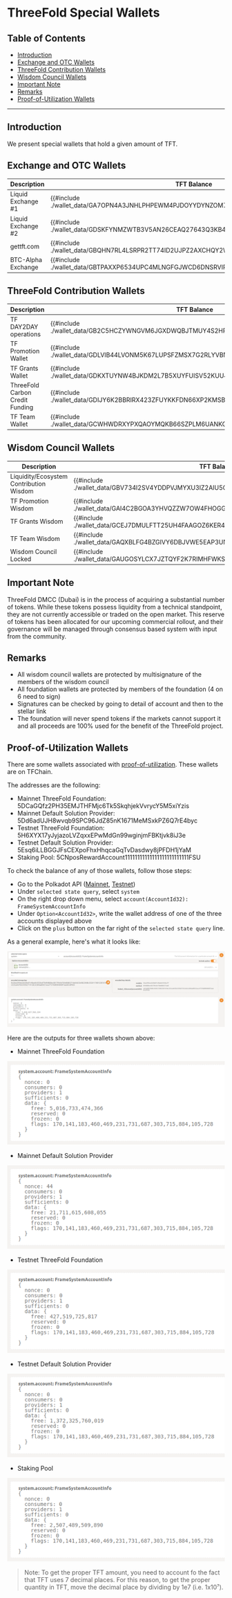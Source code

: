 <h1> ThreeFold Special Wallets </h1>

<h2>Table of Contents</h2>

- [Introduction](#introduction)
- [Exchange and OTC Wallets](#exchange-and-otc-wallets)
- [ThreeFold Contribution Wallets](#threefold-contribution-wallets)
- [Wisdom Council Wallets](#wisdom-council-wallets)
- [Important Note](#important-note)
- [Remarks](#remarks)
- [Proof-of-Utilization Wallets](#proof-of-utilization-wallets)

***

## Introduction

We present special wallets that hold a given amount of TFT.

## Exchange and OTC Wallets

| **Description**    | **TFT Balance** | **Address**                                                                      |
| ------------------ | ----------- | -------------------------------------------------------------------------------- |
| Liquid Exchange #1 |  {{#include ./wallet_data/GA7OPN4A3JNHLPHPEWM4PJDOYYDYNZOM7ES6YL3O7NC3PRY3V3UX6ANM.md}}      | [GA7OPN4A3JNHLPHPEWM4PJDOYYDYNZOM7ES6YL3O7NC3PRY3V3UX6ANM](https://stellar.expert/explorer/public/account/GA7OPN4A3JNHLPHPEWM4PJDOYYDYNZOM7ES6YL3O7NC3PRY3V3UX6ANM) |
| Liquid Exchange #2 | {{#include ./wallet_data/GDSKFYNMZWTB3V5AN26CEAQ27643Q3KB4X6MY4UTO2LIIDFND4SPQZYU.md}}           | [GDSKFYNMZWTB3V5AN26CEAQ27643Q3KB4X6MY4UTO2LIIDFND4SPQZYU](https://stellar.expert/explorer/public/account/GDSKFYNMZWTB3V5AN26CEAQ27643Q3KB4X6MY4UTO2LIIDFND4SPQZYU) |
| gettft.com         | {{#include ./wallet_data/GBQHN7RL4LSRPR2TT74ID2UJPZ2AXCHQY2WKGCTDLJM3NXVJ7GQHUCOD.md}}     | [GBQHN7RL4LSRPR2TT74ID2UJPZ2AXCHQY2WKGCTDLJM3NXVJ7GQHUCOD](https://stellar.expert/explorer/public/account/GBQHN7RL4LSRPR2TT74ID2UJPZ2AXCHQY2WKGCTDLJM3NXVJ7GQHUCOD) |
| BTC-Alpha Exchange | {{#include ./wallet_data/GBTPAXXP6534UPC4MLNGFGJWCD6DNSRVIPPOZWXAQAWI4FKTLOJY2A2S.md}}     | [GBTPAXXP6534UPC4MLNGFGJWCD6DNSRVIPPOZWXAQAWI4FKTLOJY2A2S](https://stellar.expert/explorer/public/account/GBTPAXXP6534UPC4MLNGFGJWCD6DNSRVIPPOZWXAQAWI4FKTLOJY2A2S) |

## ThreeFold Contribution Wallets

| **Description**                 | **TFT Balance** | **Address**                                                                      |
| ------------------------------- | ----------- | -------------------------------------------------------------------------------- |
| TF DAY2DAY operations           | {{#include ./wallet_data/GB2C5HCZYWNGVM6JGXDWQBJTMUY4S2HPPTCAH63HFAQVL2ALXDW7SSJ7.md}}    | [GB2C5HCZYWNGVM6JGXDWQBJTMUY4S2HPPTCAH63HFAQVL2ALXDW7SSJ7](https://stellar.expert/explorer/public/account/GB2C5HCZYWNGVM6JGXDWQBJTMUY4S2HPPTCAH63HFAQVL2ALXDW7SSJ7) |
| TF Promotion Wallet             | {{#include ./wallet_data/GDLVIB44LVONM5K67LUPSFZMSX7G2RLYVBM5MMHUJ4NAQJU7CH4HBJBO.md}}    | [GDLVIB44LVONM5K67LUPSFZMSX7G2RLYVBM5MMHUJ4NAQJU7CH4HBJBO](https://stellar.expert/explorer/public/account/GDLVIB44LVONM5K67LUPSFZMSX7G2RLYVBM5MMHUJ4NAQJU7CH4HBJBO) |
| TF Grants Wallet                | {{#include ./wallet_data/GDKXTUYNW4BJKDM2L7B5XUYFUISV52KUU4G7VPNLF4ZSIKBURM622YPZ.md}}    | [GDKXTUYNW4BJKDM2L7B5XUYFUISV52KUU4G7VPNLF4ZSIKBURM622YPZ](https://stellar.expert/explorer/public/account/GDKXTUYNW4BJKDM2L7B5XUYFUISV52KUU4G7VPNLF4ZSIKBURM622YPZ) |
| ThreeFold Carbon Credit Funding | {{#include ./wallet_data/GDIJY6K2BBRIRX423ZFUYKKFDN66XP2KMSBZFQSE2PSNDZ6EDVQTRLSU.md}}     | [GDIJY6K2BBRIRX423ZFUYKKFDN66XP2KMSBZFQSE2PSNDZ6EDVQTRLSU](https://stellar.expert/explorer/public/account/GDIJY6K2BBRIRX423ZFUYKKFDN66XP2KMSBZFQSE2PSNDZ6EDVQTRLSU) |
| TF Team Wallet                  | {{#include ./wallet_data/GCWHWDRXYPXQAOYMQKB66SZPLM6UANKGMSL4SP7LSOIA6OTTOYQ6HBIH.md}}      | [GCWHWDRXYPXQAOYMQKB66SZPLM6UANKGMSL4SP7LSOIA6OTTOYQ6HBIH](https://stellar.expert/explorer/public/account/GCWHWDRXYPXQAOYMQKB66SZPLM6UANKGMSL4SP7LSOIA6OTTOYQ6HBIH) |

## Wisdom Council Wallets

| **Description**                         | **TFT Balance** | **Address**                                                                      |
| --------------------------------------- | ----------- | -------------------------------------------------------------------------------- |
| Liquidity/Ecosystem Contribution Wisdom | {{#include ./wallet_data/GBV734I2SV4YDDPVJMYXU3IZ2AIU5GEAJRAD4E4BQG7CA2N63NXSPMD6.md}}    | [GBV734I2SV4YDDPVJMYXU3IZ2AIU5GEAJRAD4E4BQG7CA2N63NXSPMD6](https://stellar.expert/explorer/public/account/GBV734I2SV4YDDPVJMYXU3IZ2AIU5GEAJRAD4E4BQG7CA2N63NXSPMD6) |
| TF Promotion Wisdom                     | {{#include ./wallet_data/GAI4C2BGOA3YHVQZZW7OW4FHOGGYWTUBEVNHB6MW4ZAFG7ZAA7D5IPC3.md}}         | [GAI4C2BGOA3YHVQZZW7OW4FHOGGYWTUBEVNHB6MW4ZAFG7ZAA7D5IPC3](https://stellar.expert/explorer/public/account/GAI4C2BGOA3YHVQZZW7OW4FHOGGYWTUBEVNHB6MW4ZAFG7ZAA7D5IPC3) |
| TF Grants Wisdom                        | {{#include ./wallet_data/GCEJ7DMULFTT25UH4FAAGOZ6KER4WXAYQGJUSIITQD527DGTKSXKBQGR.md}}    | [GCEJ7DMULFTT25UH4FAAGOZ6KER4WXAYQGJUSIITQD527DGTKSXKBQGR](https://stellar.expert/explorer/public/account/GCEJ7DMULFTT25UH4FAAGOZ6KER4WXAYQGJUSIITQD527DGTKSXKBQGR) |
| TF Team Wisdom                          | {{#include ./wallet_data/GAQXBLFG4BZGIVY6DBJVWE5EAP3UNHMIA2PYCUVLY2JUSPVWPUF36BW4.md}}     | [GAQXBLFG4BZGIVY6DBJVWE5EAP3UNHMIA2PYCUVLY2JUSPVWPUF36BW4](https://stellar.expert/explorer/public/account/GAQXBLFG4BZGIVY6DBJVWE5EAP3UNHMIA2PYCUVLY2JUSPVWPUF36BW4) |
| Wisdom Council Locked                   | {{#include ./wallet_data/GAUGOSYLCX7JZTQYF2K7RIMHFWKSA3WSI2OQ4IRKXMDMVE6ABJIJMFQR.md}}    | [GAUGOSYLCX7JZTQYF2K7RIMHFWKSA3WSI2OQ4IRKXMDMVE6ABJIJMFQR](https://stellar.expert/explorer/public/account/GAUGOSYLCX7JZTQYF2K7RIMHFWKSA3WSI2OQ4IRKXMDMVE6ABJIJMFQR) |

## Important Note
 
ThreeFold DMCC (Dubai) is in the process of acquiring a substantial number of tokens. While these tokens possess liquidity from a technical standpoint, they are not currently accessible or traded on the open market. This reserve of tokens has been allocated for our upcoming commercial rollout, and their governance will be managed through consensus based system with input from the community.

## Remarks

- All wisdom council wallets are protected by multisignature of the members of the wisdom council
- All foundation wallets are protected by members of the foundation (4 on 6 need to sign)
- Signatures can be checked by going to detail of account and then to the stellar link
- The foundation will never spend tokens if the markets cannot support it and all proceeds are 100% used for the benefit of the ThreeFold project.

## Proof-of-Utilization Wallets

There are some wallets associated with [proof-of-utilization](../../../farming/proof_of_utilization.md). These wallets are on TFChain.

The addresses are the following:

- Mainnet ThreeFold Foundation: 5DCaGQfz2PH35EMJTHFMjc6Tk5SkqhjekVvrycY5M5xiYzis
- Mainnet Default Solution Provider: 5Dd6adUJH8wvqb9SPC96JdZ85nK1671MeMSxkPZ6Q7rE4byc
- Testnet ThreeFold Foundation: 5H6XYX17yJyjazoLVZqxxEPwMdGn99wginjmFBKtjvk8iJ3e
- Testnet Default Solution Provider: 5Esq6iLLBGGJFsCEXpoFhxHhqcaGqTvDasdwy8jPFDH1jYaM
- Staking Pool: 5CNposRewardAccount11111111111111111111111111FSU

To check the balance of any of those wallets, follow those steps:

- Go to the Polkadot API ([Mainnet](https://polkadot.js.org/apps/?rpc=wss%3A%2F%2Ftfchain.grid.tf#/chainstate), [Testnet](https://polkadot.js.org/apps/?rpc=wss%3A%2F%2Ftfchain.test.grid.tf#/chainstate))
- Under `selected state query`, select `system`
- On the right drop down menu, select `account(AccountId32): FrameSystemAccountInfo`
- Under `Option<AccountId32>`, write the wallet address of one of the three accounts displayed above
- Click on the `plus` button on the far right of the `selected state query` line.

As a general example, here's what it looks like:

![Wallet example](./img/polkadot_wallet_example.png)

Here are the outputs for three wallets shown above:

- Mainnet ThreeFold Foundation

![Mainnet TF Foundation Wallet](./img/wallet_tf_foundation_main.png)

- Mainnet Default Solution Provider

![Mainnet Solution Provider Wallet](./img/wallet_solution_provider_main.png)

- Testnet ThreeFold Foundation

![Testnet TF Foundation Wallet](./img/wallet_tf_foundation_test.png)

- Testnet Default Solution Provider

![Testnet Solution Provider Wallet](./img/wallet_solution_provider_test.png)

- Staking Pool

![Staking Pool Wallet](./img/wallet_staking_pool.png)

> Note: To get the proper TFT amount, you need to account fo the fact that TFT uses 7 decimal places. For this reason, to get the proper quantity in TFT, move the decimal place by dividing by 1e7 (i.e. 1x10⁷).